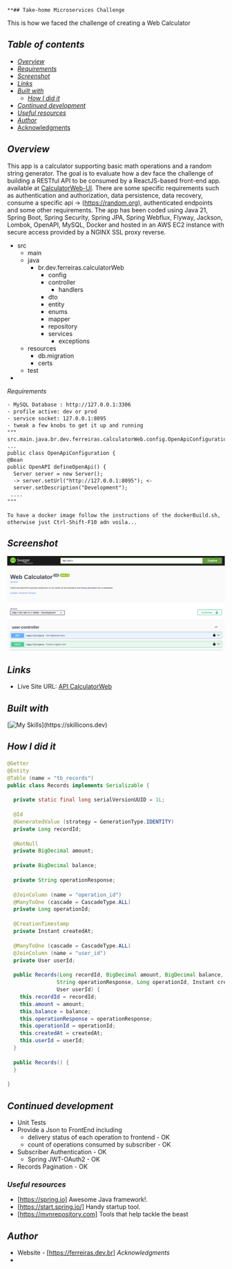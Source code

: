                                                                                                                                                                                                                                                                                                                                                                                                                                                                                                                                                                                                                                                                                                                                                                                                                                                                                                                                                                                                                                                                                                                                                                                                                                                                                                                                                                                                                                                                                                                                                                                                                                                                                                                                                                       **## Take-home Microservices Challenge

This is how we faced the challenge of creating a Web Calculator


## _Table of contents_

- [_Overview_](#overview)
- [_Requirements_](#requirements)
- [_Screenshot_](#screenshot)
- [_Links_](#links)
- [_Built with_](#built-with)
    - [_How I did it_](#how-i-did-it)
- [_Continued development_](#continued-development)
- [_Useful resources_](#useful-resources)
- [_Author_](#author)
- [Acknowledgments](#acknowledgments)

## _Overview_

This app is a calculator supporting basic math operations and a random string generator. The goal is to evaluate how a dev face the challenge of
building a RESTful API to be consumed by a ReactJS-based front-end app. available at <a href="https://caculatorweb.ferreiras.dev.br" target="_blank">CalculatorWeb-UI</a>.
There are some specific requirements such as authentication and authorization, data persistence, data recovery,
consume a specific api -> (https://random.org), authenticated endpoints and some other requirements.
The app has been coded using Java 21, Spring Boot, Spring Security, Spring JPA, Spring Webflux,
Flyway, Jackson, Lombok, OpenAPI, MySQL, Docker and hosted in an AWS EC2 instance with secure access provided
by a NGINX SSL proxy reverse.

- src
    - main
    - java
        - br.dev.ferreiras.calculatorWeb
            - config
            - controller
              - handlers 
            - dto
            - entity
            - enums
            - mapper
            - repository
            - services
              - exceptions
    - resources
        - db.migration
        - certs
    - test
-

_Requirements_

  ```
  - MySQL Database : http://127.0.0.1:3306
  - profile active: dev or prod
  - service socket: 127.0.0.1:8095
  - tweak a few knobs to get it up and running
  """
  src.main.java.br.dev.ferreiras.calculatorWeb.config.OpenApiConfiguration
  ...
  public class OpenApiConfiguration {
  @Bean
  public OpenAPI defineOpenApi() {
    Server server = new Server();
    -> server.setUrl("http://127.0.0.1:8095"); <-
    server.setDescription("Development");
   ....
  """
  
  To have a docker image follow the instructions of the dockerBuild.sh,
  otherwise just Ctrl-Shift-F10 adn voila...

```

## _Screenshot_

[![](./webCalculator.png)]()

## _Links_

- Live Site URL: <a href="https://api.ferreiras.dev.br/swagger-ui/index.html" target="_blank">API CalculatorWeb</a>

## _Built with_

[![My Skills](https://skillicons.dev/icons?i=java,spring,mysql,gradle,docker,redhat,aws,idea,git,github,)](https://skillicons.dev)

## _How I did it_

```java
@Getter
@Entity
@Table (name = "tb_records")
public class Records implements Serializable {
  
  private static final long serialVersionUUID = 1L;

  @Id
  @GeneratedValue (strategy = GenerationType.IDENTITY)
  private Long recordId;

  @NotNull
  private BigDecimal amount;

  private BigDecimal balance;

  private String operationResponse;

  @JoinColumn (name = "operation_id")
  @ManyToOne (cascade = CascadeType.ALL)
  private Long operationId;

  @CreationTimestamp
  private Instant createdAt;

  @ManyToOne (cascade = CascadeType.ALL)
  @JoinColumn (name = "user_id")
  private User userId;

  public Records(Long recordId, BigDecimal amount, BigDecimal balance,
                String operationResponse, Long operationId, Instant createdAt,
                User userId) {
    this.recordId = recordId;
    this.amount = amount;
    this.balance = balance;
    this.operationResponse = operationResponse;
    this.operationId = operationId;
    this.createdAt = createdAt;
    this.userId = userId;
  }

  public Records() {
  }

}
``` 

## _Continued development_

- Unit Tests
- Provide a Json to FrontEnd including
    - delivery status of each operation to frontend - OK
    - count of operations consumed by subscriber - OK
- Subscriber Authentication - OK
    - Spring JWT-OAuth2 - OK
- Records Pagination - OK

### _Useful resources_

- [https://spring.io] Awesome Java framework!.
- [https://start.spring.io/]  Handy startup tool.
- [https://mvnrepository.com] Tools that help tackle the beast

## _Author_

- Website - [https://ferreiras.dev.br]
  _Acknowledgments_
- 
